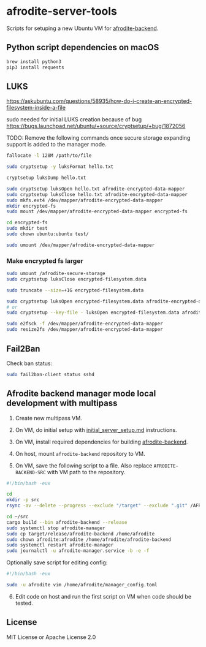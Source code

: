 # afrodite-server-tools
Scripts for setuping a new Ubuntu VM for
[afrodite-backend](https://github.com/jutuon/afrodite-backend).

## Python script dependencies on macOS

```bash
brew install python3
pip3 install requests
```

## LUKS

https://askubuntu.com/questions/58935/how-do-i-create-an-encrypted-filesystem-inside-a-file

sudo needed for initial LUKS creation because of bug
https://bugs.launchpad.net/ubuntu/+source/cryptsetup/+bug/1872056

TODO: Remove the following commands once secure storage expanding support is
added to the manager mode.

```bash
fallocate -l 128M /path/to/file

sudo cryptsetup -y luksFormat hello.txt

cryptsetup luksDump hello.txt

sudo cryptsetup luksOpen hello.txt afrodite-encrypted-data-mapper
sudo cryptsetup luksClose hello.txt afrodite-encrypted-data-mapper
sudo mkfs.ext4 /dev/mapper/afrodite-encrypted-data-mapper
mkdir encrypted-fs
sudo mount /dev/mapper/afrodite-encrypted-data-mapper encrypted-fs

cd encrypted-fs
sudo mkdir test
sudo chown ubuntu:ubuntu test/

sudo umount /dev/mapper/afrodite-encrypted-data-mapper
```

### Make encrypted fs larger

```bash
sudo umount /afrodite-secure-storage
sudo cryptsetup luksClose encrypted-filesystem.data

sudo truncate --size=+1G encrypted-filesystem.data

sudo cryptsetup luksOpen encrypted-filesystem.data afrodite-encrypted-data-mapper
# or
sudo cryptsetup --key-file - luksOpen encrypted-filesystem.data afrodite-encrypted-data-mapper <<< password

sudo e2fsck -f /dev/mapper/afrodite-encrypted-data-mapper
sudo resize2fs /dev/mapper/afrodite-encrypted-data-mapper
```

## Fail2Ban

Check ban status:

```bash
sudo fail2ban-client status sshd
```

## Afrodite backend manager mode local development with multipass

1. Create new multipass VM.

2. On VM, do initial setup with
[initial_server_setup.md](./docs/initial_server_setup.md)
instructions.

3. On VM, install required dependencies for building
[afrodite-backend](https://github.com/jutuon/afrodite-backend).

4. On host, mount `afrodite-backend` repository to VM.

5. On VM, save the following script to a file.
   Also replace `AFRODITE-BACKEND-SRC` with VM path to the repository.

```bash
#!/bin/bash -eux

cd
mkdir -p src
rsync -av --delete --progress --exclude "/target" --exclude ".git" /AFRODITE-BACKEND-SRC/ ~/src

cd ~/src
cargo build --bin afrodite-backend --release
sudo systemctl stop afrodite-manager
sudo cp target/release/afrodite-backend /home/afrodite
sudo chown afrodite:afrodite /home/afrodite/afrodite-backend
sudo systemctl restart afrodite-manager
sudo journalctl -u afrodite-manager.service -b -e -f
```

   Optionally save script for editing config:

```bash
#!/bin/bash -eux

sudo -u afrodite vim /home/afrodite/manager_config.toml
```

6. Edit code on host and run the first script on VM when code
   should be tested.

## License

MIT License or Apache License 2.0
